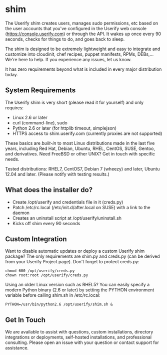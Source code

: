 shim
====

The Userify shim creates users, manages sudo permissions, etc based on
the user accounts that you've configured in the Userify web console (https://console.userify.com)
or through the API. It wakes up once every 90 seconds, checks for things to do,
and goes back to sleep.

The shim is designed to be extremely lightweight and easy to integrate and
customize into cloudinit, chef recipes, puppet manifests, RPMs, DEBs,...
We're here to help. If you experience any issues, let us know.

It has zero requirements beyond what is included in every major distribution today.


System Requirements
-------------------

The Userify shim is very short (please read it for yourself)
and only requires:

*  Linux 2.6 or later
*  curl (command-line), sudo
*  Python 2.6 or later (for httplib timeout, simplejson)
*  HTTPS access to shim.userify.com (currently proxies are not supported)

These basics are *built-in* to most Linux distributions made in the last five years,
including Red Hat, Debian, Ubuntu, RHEL, CentOS, SUSE, Gentoo,
and derivatives. Need FreeBSD or other UNIX? Get in touch with specific
needs.


Tested distributions: RHEL7, CentOS7, Debian 7 (wheezy) and later,
Ubuntu 12.04 and later.  (Please notify with testing results.)


What does the installer do?
---------------------------

*   Create /opt/userify and credentials file in it (creds.py)
*   Patch /etc/rc.local (/etc/init.d/after.local on SUSE)
    with a link to the daemon
*   Creates an uninstall script at /opt/userify/uninstall.sh
*   Kicks off shim every 90 seconds


Custom Integration
------------------

Want to disable automatic updates or deploy a custom Userify shim package?
The only requirements are
shim.py and creds.py (can be derived from your Userify Project page).
Don't forget to protect creds.py:

    chmod 600 /opt/userify/creds.py
    chown root:root /opt/userify/creds.py
    
    
Using an older Linux version such as RHEL5? You can easily specify a modern Python binary (2.6 or later) by setting the PYTHON environment
variable before calling shim.sh in /etc/rc.local:

    PYTHON=/usr/bin/python2.6 /opt/userify/shim.sh &


Get In Touch
------------

We are available to assist with questions, custom installations, directory
integrations or deployments, self-hosted installations, and professional
consulting. Please open an issue with your question or contact support for
assistance.


